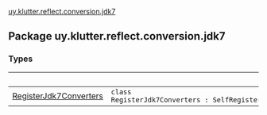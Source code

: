 [uy.klutter.reflect.conversion.jdk7](.)


## Package uy.klutter.reflect.conversion.jdk7

### Types

|&nbsp;|&nbsp;|
|---|---|
| [RegisterJdk7Converters](-register-jdk7-converters/index.md) | <code>class RegisterJdk7Converters : SelfRegisteringConverters</code><br/> |
